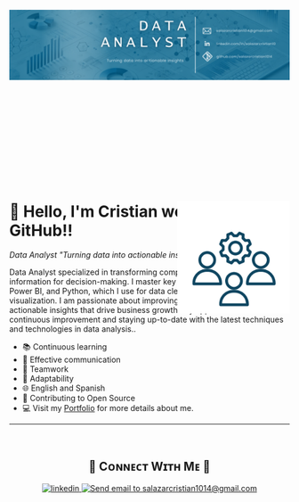 <!--Banner-->
![salazarcristian1014 Banner Image](https://github.com/salazarcristian1014/salazarcristian1014/blob/main/Blue%20Modern%20Professional%20LinkedIn%20Banner.png)

<!--Night Owl image-->
<div style="position: relative; top: 200px;">
  <img align="right" width="40%" src="Diseño sin título (2).png">
</div>

<!--Header Name-->
<div style="clear: both;">
  <h1>👋 Hello, I'm Cristian welcome to my GitHub!!</h1> 
  <p><em>Data Analyst "Turning data into actionable insights."</em></p>
</div>

<!--Start Intro-->               
<p align="left">Data Analyst specialized in transforming complex data into valuable information for decision-making. I master key tools such as Excel, SQL, Power BI, and Python, which I use for data cleaning, analysis, and visualization. I am passionate about improving data quality and generating actionable insights that drive business growth. My approach is based on continuous improvement and staying up-to-date with the latest techniques and technologies in data analysis.. </p>

- 📚 Continuous learning 
- 💬 Effective communication
- 🤝 Teamwork
- 🔄 Adaptability
- 🌐 English and Spanish
- 🔧 Contributing to Open Source
- 💻 Visit my [Portfolio](https://github.com/salazarcristian1014?tab=repositories) for more details about me.
<!--End Intro-->
---
<br />
<!--Contact Section--> 

<h2 align="center">🤝 Cᴏɴɴᴇᴄᴛ Wɪᴛʜ Mᴇ 🤝 </h2>
<div align="center">
 <a href="https://www.linkedin.com/in/salazarcristian10/" target="_blank">
<img src=https://img.shields.io/badge/linkedin-%231E77B5.svg?&style=for-the-badge&logo=linkedin&logoColor=white alt=linkedin style="margin-bottom: 5px;" />
</a>

<a href="https://mail.google.com/mail/?view=cm&fs=1&to=salazarcristian1014@gmail.com" target="_blank">
  <img src="https://img.shields.io/badge/Gmail-D14836?style=for-the-badge&logo=gmail&logoColor=white" alt="Send email to salazarcristian1014@gmail.com" style="margin-bottom: 5px;" />
</a>
